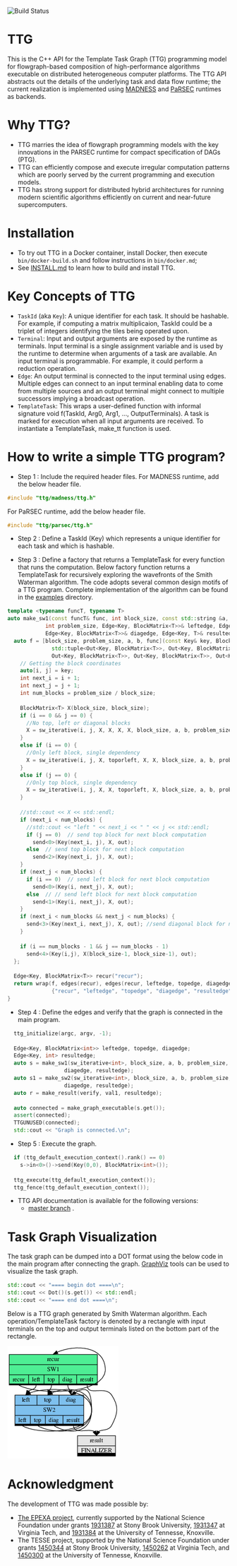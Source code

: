 ![Build Status](https://github.com/TESSEorg/ttg/workflows/CMake/badge.svg)

# TTG
This is the C++ API for the Template Task Graph (TTG) programming model for flowgraph-based composition of high-performance algorithms executable on distributed heterogeneous computer platforms. The TTG API abstracts out the details of the underlying task and data flow runtime; the current realization is implemented using [MADNESS](https://github.com/m-a-d-n-e-s-s/madness) and [PaRSEC](https://bitbucket.org/icldistcomp/parsec.git) runtimes as backends.

# Why TTG?

- TTG marries the idea of flowgraph programming models with the key innovations in the PARSEC runtime for compact specification of DAGs (PTG).
- TTG can efficiently compose and execute irregular computation patterns which are poorly served by the current programming and execution models.
- TTG has strong support for distributed hybrid architectures for running modern scientific algorithms efficiently on current and near-future supercomputers. 

# Installation

- To try out TTG in a Docker container, install Docker, then execute `bin/docker-build.sh` and follow instructions in `bin/docker.md`;
- See [INSTALL.md](https://github.com/TESSEorg/ttg/blob/master/INSTALL.md) to learn how to build and install TTG.

# Key Concepts of TTG

- `TaskId` (aka `Key`): A unique identifier for each task. It should be hashable. For example, if computing a matrix multiplicaion, TaskId could be a triplet of integers identifying the tiles being operated upon.
- `Terminal`: Input and output arguments are exposed by the runtime as terminals. Input terminal is a single assignment variable and is used by the runtime to determine when arguments of a task are available. An input terminal is programmable. For example, it could perform a reduction operation.
- `Edge`: An output terminal is connected to the input terminal using edges. Multiple edges can connect to an input terminal enabling data to come from multiple sources and an output terminal might connect to multiple successors implying a broadcast operation.
- `TemplateTask`: This wraps a user-defined function with informal signature void f(TaskId, Arg0, Arg1, ..., OutputTerminals). A task is marked for execution when all input arguments are received. To instantiate a TemplateTask, make\_tt function is used.  

# How to write a simple TTG program?

- Step 1 : Include the required header files. 
For MADNESS runtime, add the below header file.

```cpp
#include "ttg/madness/ttg.h"
```

For PaRSEC runtime, add the below header file.
```cpp
#include "ttg/parsec/ttg.h"
```

- Step 2 : Define a TaskId (Key) which represents a unique identifier for each task and which is hashable.

- Step 3 : Define a factory that returns a TemplateTask for every function that runs the computation. Below factory function returns a TemplateTask for recursively exploring the wavefronts of the Smith Waterman algorithm. The code adopts several common design motifs of a TTG program. Complete implementation of the algorithm can be found in the [examples](examples/) directory.

```cpp
template <typename funcT, typename T>
auto make_sw1(const funcT& func, int block_size, const std::string &a, const std::string &b,
            int problem_size, Edge<Key, BlockMatrix<T>>& leftedge, Edge<Key, BlockMatrix<T>>& topedge,
            Edge<Key, BlockMatrix<T>>& diagedge, Edge<Key, T>& resultedge) {
  auto f = [block_size, problem_size, a, b, func](const Key& key, BlockMatrix<T>&& toporleft,
              std::tuple<Out<Key, BlockMatrix<T>>, Out<Key, BlockMatrix<T>>,
              Out<Key, BlockMatrix<T>>, Out<Key, BlockMatrix<T>>, Out<Key, T>>& out) {
    // Getting the block coordinates
    auto[i, j] = key;
    int next_i = i + 1;
    int next_j = j + 1;
    int num_blocks = problem_size / block_size;

    BlockMatrix<T> X(block_size, block_size);
    if (i == 0 && j == 0) {
      //No top, left or diagonal blocks
      X = sw_iterative(i, j, X, X, X, X, block_size, a, b, problem_size);
    }
    else if (i == 0) {
      //Only left block, single dependency
      X = sw_iterative(i, j, X, toporleft, X, X, block_size, a, b, problem_size);
    }
    else if (j == 0) {
      //Only top block, single dependency
      X = sw_iterative(i, j, X, X, toporleft, X, block_size, a, b, problem_size);
    }

    //std::cout << X << std::endl;
    if (next_i < num_blocks) {
      //std::cout << "left " << next_i << " " << j << std::endl;
      if (j == 0)  // send top block for next block computation
        send<0>(Key(next_i, j), X, out);
      else  // send top block for next block computation
        send<2>(Key(next_i, j), X, out);
    }
    if (next_j < num_blocks) {
      if (i == 0)  // send left block for next block computation
        send<0>(Key(i, next_j), X, out);
      else  // // send left block for next block computation
        send<1>(Key(i, next_j), X, out);
    }
    if (next_i < num_blocks && next_j < num_blocks) {
      send<3>(Key(next_i, next_j), X, out); //send diagonal block for next block computation
    }
  
    if (i == num_blocks - 1 && j == num_blocks - 1)
      send<4>(Key(i,j), X(block_size-1, block_size-1), out);
  };

  Edge<Key, BlockMatrix<T>> recur("recur");
  return wrap(f, edges(recur), edges(recur, leftedge, topedge, diagedge, resultedge), "sw1", {"recur"},
              {"recur", "leftedge", "topedge", "diagedge", "resultedge"});
}
```

- Step 4 : Define the edges and verify that the graph is connected in the main program.

```cpp
  ttg_initialize(argc, argv, -1);

  Edge<Key, BlockMatrix<int>> leftedge, topedge, diagedge;
  Edge<Key, int> resultedge;
  auto s = make_sw1(sw_iterative<int>, block_size, a, b, problem_size, leftedge, topedge,
                  diagedge, resultedge);
  auto s1 = make_sw2(sw_iterative<int>, block_size, a, b, problem_size, leftedge, topedge,
                  diagedge, resultedge);
  auto r = make_result(verify, val1, resultedge);

  auto connected = make_graph_executable(s.get());
  assert(connected);
  TTGUNUSED(connected);
  std::cout << "Graph is connected.\n";
```

- Step 5 : Execute the graph.

```cpp
  if (ttg_default_execution_context().rank() == 0)
    s->in<0>()->send(Key(0,0), BlockMatrix<int>());

  ttg_execute(ttg_default_execution_context());
  ttg_fence(ttg_default_execution_context());
```

- TTG API documentation is available for the following versions:
    - [master branch](https://tesseorg.github.io/ttg/dox-master) .

# Task Graph Visualization

The task graph can be dumped into a DOT format using the below code in the main program after connecting the graph. [GraphViz](https://www.graphviz.org/) tools can be used to visualize the task graph.

```cpp
std::cout << "==== begin dot ====\n";
std::cout << Dot()(s.get()) << std::endl;
std::cout << "==== end dot ====\n";
```

Below is a TTG graph generated by Smith Waterman algorithm. Each operation/TemplateTask factory is denoted by a rectangle with input terminals on the top and output terminals listed on the bottom part of the rectangle.

![](doc/images/sw-df.png)

# Acknowledgment

The development of TTG was made possible by:
- [The EPEXA project](https://tesseorg.github.io/), currently supported by the National Science Foundation under grants [1931387](https://www.nsf.gov/awardsearch/showAward?AWD_ID=1931387) at Stony Brook University, [1931347](https://www.nsf.gov/awardsearch/showAward?AWD_ID=1931347) at Virginia Tech, and [1931384](https://www.nsf.gov/awardsearch/showAward?AWD_ID=1931384) at the University of Tennesse, Knoxville.
- The TESSE project, supported by the National Science Foundation under grants [1450344](https://www.nsf.gov/awardsearch/showAward?AWD_ID=1450344) at Stony Brook University, [1450262](https://www.nsf.gov/awardsearch/showAward?AWD_ID=1450262) at Virginia Tech, and [1450300](https://www.nsf.gov/awardsearch/showAward?AWD_ID=1450300) at the University of Tennesse, Knoxville.
